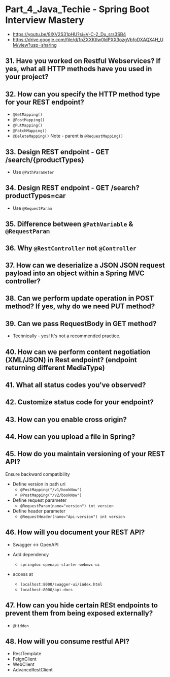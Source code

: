 # Part_4_Java_Techie - Spring Boot Interview Mastery

- https://youtu.be/8lXV2S31pHU?si=V-C-2_Du_srs3SB4
- https://drive.google.com/file/d/1pZXXKtIw0ldPXX3ozgVbfoDXAQX4H_UM/view?usp=sharing

## 31. Have you worked on Restful Webservices? If yes, what all HTTP methods have you used in your project?



## 32. How can you specify the HTTP method type for your REST endpoint?

- `@GetMapping()`
- `@PostMapping()`
- `@PutMapping()`
- `@PatchMapping()`
- `@DeleteMapping()`
Note - parent is `@RequestMapping()`

## 33. Design REST endpoint - GET /search/{productTypes}

- Use `@PathParameter`

## 34. Design REST endpoint - GET /search?productTypes=car

- Use `@RequestParam`

## 35. Difference between `@PathVariable` & `@RequestParam`



## 36. Why `@RestController` not `@Controller`



## 37. How can we deserialize a JSON JSON request payload into an object within a Spring MVC controller?



## 38. Can we perform update operation in POST method? If yes, why do we need PUT method?



## 39. Can we pass RequestBody in GET method?

- Technically - yes! It's not a recommended practice.

## 40. How can we perform content negotiation (XML/JSON) in Rest endpoint? (endpoint returning different MediaType)



## 41. What all status codes you've observed?



## 42. Customize status code for your endpoint?



## 43. How can you enable cross origin?



## 44. How can you upload a file in Spring?



## 45. How do you maintain versioning of your REST API?

Ensure backward compatibility
- Define version in path uri
  - `@PostMapping("/v1/bookNow")`
  - `@PostMapping("/v2/bookNow")`
- Define request parameter
  - `@RequestParam(name="version") int version`
- Define header parameter
  - `@RequestHeader(name="Api-version") int version`

## 46. How will you document your REST API?

- Swagger <-> OpenAPI

- Add dependency
  - `springdoc-openapi-starter-webmvc-ui`
- access at
  - `localhost:8000/swagger-ui/index.html`
  - `localhost:8000/api-docs`

## 47. How can you hide certain RESt endpoints to prevent them from being exposed externally?

- `@Hidden`

## 48. How will you consume restful API?
- RestTemplate
- FeignClient
- WebClient
- AdvanceRestClient
